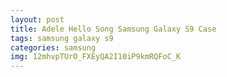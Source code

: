 ```yaml
---
layout: post
title: Adele Hello Song Samsung Galaxy S9 Case
tags: samsung galaxy s9
categories: samsung
img: 12mhvpTUrO_FXEyQA2I10iP9kmRQFoC_K
---
```

